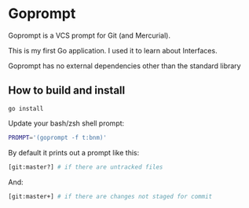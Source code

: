 # Goprompt

Goprompt is a VCS prompt for Git (and Mercurial).

This is my first Go application. I used it to learn about Interfaces.

Goprompt has no external dependencies other than the standard library

## How to build and install
```
go install
```


Update your bash/zsh shell prompt:
```bash
PROMPT='(goprompt -f t:bnm)'
```

By default it prints out a prompt like this:
```bash
[git:master?] # if there are untracked files
```

And:
```bash
[git:master+] # if there are changes not staged for commit
```
